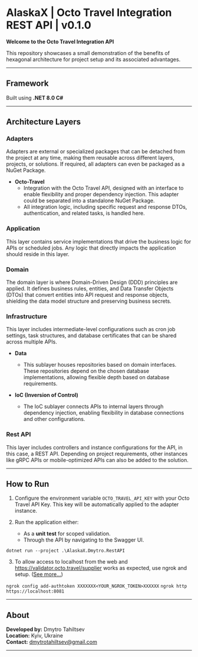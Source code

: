 
# AlaskaX | Octo Travel Integration REST API | v0.1.0

**Welcome to the Octo Travel Integration API**

This repository showcases a small demonstration of the benefits of hexagonal architecture for project setup and its associated advantages.

---

## Framework

Built using **.NET 8.0 C#**

---

## Architecture Layers

### **Adapters**
Adapters are external or specialized packages that can be detached from the project at any time, making them reusable across different layers, projects, or solutions. If required, all adapters can even be packaged as a NuGet Package.

- **Octo-Travel**
  - Integration with the Octo Travel API, designed with an interface to enable flexibility and proper dependency injection. This adapter could be separated into a standalone NuGet Package. 
  - All integration logic, including specific request and response DTOs, authentication, and related tasks, is handled here.

### **Application**
This layer contains service implementations that drive the business logic for APIs or scheduled jobs. Any logic that directly impacts the application should reside in this layer.

### **Domain**
The domain layer is where Domain-Driven Design (DDD) principles are applied. It defines business rules, entities, and Data Transfer Objects (DTOs) that convert entities into API request and response objects, shielding the data model structure and preserving business secrets.

### **Infrastructure**
This layer includes intermediate-level configurations such as cron job settings, task structures, and database certificates that can be shared across multiple APIs.

- **Data**
  - This sublayer houses repositories based on domain interfaces. These repositories depend on the chosen database implementations, allowing flexible depth based on database requirements.

- **IoC (Inversion of Control)**
  - The IoC sublayer connects APIs to internal layers through dependency injection, enabling flexibility in database connections and other configurations.

### **Rest API**
This layer includes controllers and instance configurations for the API, in this case, a REST API. Depending on project requirements, other instances like gRPC APIs or mobile-optimized APIs can also be added to the solution.

---

## How to Run

1. Configure the environment variable `OCTO_TRAVEL_API_KEY` with your Octo Travel API Key. This key will be automatically applied to the adapter instance.

2. Run the application either:
   - As a **unit test** for scoped validation.
   - Through the API by navigating to the Swagger UI.

``` dotnet run --project .\AlaskaX.Dmytro.RestAPI ```

3. To allow access to localhost from the web and https://validator.octo.travel/supplier works as expected, use ngrok and setup. ([See more...](https://ngrok.com/))

``` ngrok config add-authtoken XXXXXXX<YOUR_NGROK_TOKEN>XXXXXX ```
``` ngrok http https://localhost:8081 ```

---

## About

**Developed by:** Dmytro Tahiltsev  
**Location:** Kyiv, Ukraine  
**Contact:** [dmytrotahiltsev@gmail.com](mailto:dmytrotahiltsev@gmail.com)

---